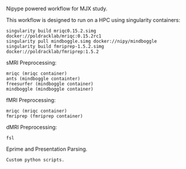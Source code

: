 Nipype powered workflow for MJX study.

This workflow is designed to run on a HPC using singularity containers:
	
	singularity build mriqc0.15.2.simg docker://poldracklab/mriqc:0.15.2rc1
	singularity pull mindboggle.simg docker://nipy/mindboggle
	singularity build fmriprep-1.5.2.simg docker://poldracklab/fmriprep:1.5.2

sMRI Preprocessing:
	
	mriqc (mriqc container)
	ants (mindboggle containter)
	freesurfer (mindboggle container)
	mindboggle (mindboggle container)

fMRI Preprocessing:
	
	mriqc (mriqc container)
	fmriprep (fmriprep container)

dMRI Preprocessing:
	
	fsl

Eprime and Presentation Parsing.

	Custom python scripts.
